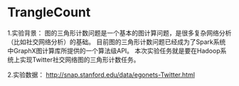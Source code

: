 # TrangleCount
1.实验背景：
图的三角形计数问题是一个基本的图计算问题，是很多复杂网络分析（比如社交网络分析）的基础。
目前图的三角形计数问题已经成为了Spark系统中GraphX图计算库所提供的一个算法级API。
本次实验任务就是要在Hadoop系统上实现Twitter社交网络图的三角形计数任务。

2.实验数据：
http://snap.stanford.edu/data/egonets-Twitter.html
